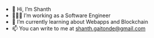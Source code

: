 - 👋 Hi, I’m Shanth
- 👨🏻‍💻 I’m working as a Software Engineer 
- 🌱 I’m currently learning about Webapps and Blockchain 
- 📫 You can write to me at shanth.gaitonde@gmail.com

<!---
shanthgk/shanthgk is a ✨ special ✨ repository because its `README.md` (this file) appears on your GitHub profile.
You can click the Preview link to take a look at your changes.
--->
